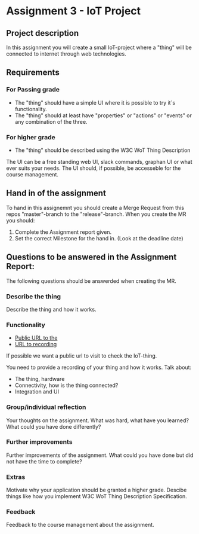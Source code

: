# Assignment 3 - IoT Project

## Project description

In this assignment you will create a small IoT-project where a "thing" will be connected to internet through web technologies. 


## Requirements

### For Passing grade
* The "thing" should have a simple UI where it is possible to try it´s functionality. 
* The "thing" should at least have "properties" or "actions" or "events" or any combination of the three. 

### For higher grade
* The "thing" should be described using the W3C WoT Thing Description

The UI can be a free standing web UI, slack commands, graphan UI or what ever suits your needs. The UI should, if possible, be accesseble for the course management.


## Hand in of the assignment

To hand in this assignemnt you should create a Merge Request from this repos "master"-branch to the "release"-branch. When you create the MR you should:
1) Complete the Assignment report given.
2) Set the correct Milestone for the hand in. (Look at the deadline date)

## Questions to be answered in the Assignment Report:

The following questions should be answerded when creating the MR.


### Describe the thing

Describe the thing and how it works.

### Functionality

- [Public URL to the ](#addyourURLhere)
- [URL to recording](#addyourURLhere)

If possible we want a public url to visit to check the IoT-thing.

You need to provide a recording of your thing and how it works. Talk about:
    
* The thing, hardware
* Connectivity, how is the thing connected?
* Integration and UI

### Group/individual reflection
 
Your thoughts on the assignment. What was hard, what have you learned? What could you have done differently? 


### Further improvements


Further improvements of the assignment. What could you have done but did not have the time to complete? 


### Extras

Motivate why your application should be granted a higher grade. Descibe things like how you implement W3C WoT Thing Description Specification.


### Feedback

Feedback to the course management about the assignment.
